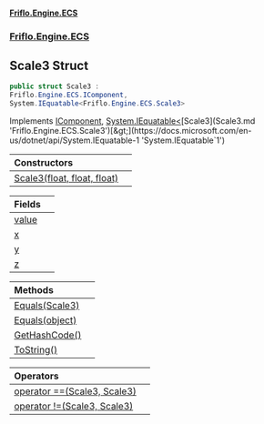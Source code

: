 #### [Friflo.Engine.ECS](index.md 'index')
### [Friflo.Engine.ECS](Friflo.Engine.ECS.md 'Friflo.Engine.ECS')

## Scale3 Struct

```csharp
public struct Scale3 :
Friflo.Engine.ECS.IComponent,
System.IEquatable<Friflo.Engine.ECS.Scale3>
```

Implements [IComponent](IComponent.md 'Friflo.Engine.ECS.IComponent'), [System.IEquatable&lt;](https://docs.microsoft.com/en-us/dotnet/api/System.IEquatable-1 'System.IEquatable`1')[Scale3](Scale3.md 'Friflo.Engine.ECS.Scale3')[&gt;](https://docs.microsoft.com/en-us/dotnet/api/System.IEquatable-1 'System.IEquatable`1')

| Constructors | |
| :--- | :--- |
| [Scale3(float, float, float)](Scale3.Scale3(float,float,float).md 'Friflo.Engine.ECS.Scale3.Scale3(float, float, float)') | |

| Fields | |
| :--- | :--- |
| [value](Scale3.value.md 'Friflo.Engine.ECS.Scale3.value') | |
| [x](Scale3.x.md 'Friflo.Engine.ECS.Scale3.x') | |
| [y](Scale3.y.md 'Friflo.Engine.ECS.Scale3.y') | |
| [z](Scale3.z.md 'Friflo.Engine.ECS.Scale3.z') | |

| Methods | |
| :--- | :--- |
| [Equals(Scale3)](Scale3.Equals(Scale3).md 'Friflo.Engine.ECS.Scale3.Equals(Friflo.Engine.ECS.Scale3)') | |
| [Equals(object)](Scale3.Equals(object).md 'Friflo.Engine.ECS.Scale3.Equals(object)') | |
| [GetHashCode()](Scale3.GetHashCode().md 'Friflo.Engine.ECS.Scale3.GetHashCode()') | |
| [ToString()](Scale3.ToString().md 'Friflo.Engine.ECS.Scale3.ToString()') | |

| Operators | |
| :--- | :--- |
| [operator ==(Scale3, Scale3)](Scale3.operator(Scale3,Scale3).md 'Friflo.Engine.ECS.Scale3.op_Equality(Friflo.Engine.ECS.Scale3, Friflo.Engine.ECS.Scale3)') | |
| [operator !=(Scale3, Scale3)](Scale3.operator!(Scale3,Scale3).md 'Friflo.Engine.ECS.Scale3.op_Inequality(Friflo.Engine.ECS.Scale3, Friflo.Engine.ECS.Scale3)') | |
